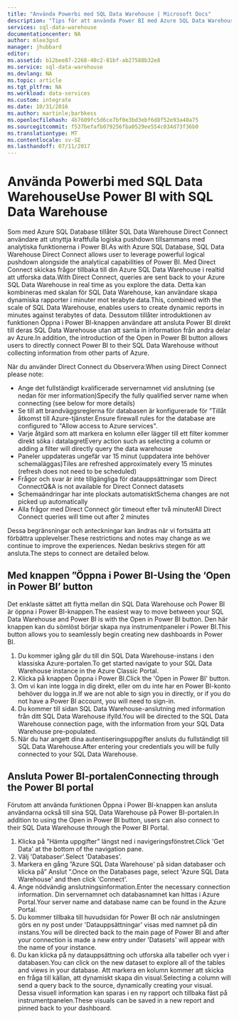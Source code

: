 ```yaml
---
title: "Använda Powerbi med SQL Data Warehouse | Microsoft Docs"
description: "Tips för att använda Power BI med Azure SQL Data Warehouse för utveckling av lösningar."
services: sql-data-warehouse
documentationcenter: NA
author: mlee3gsd
manager: jhubbard
editor: 
ms.assetid: b12bee87-2268-40c2-81bf-ab27588b32e8
ms.service: sql-data-warehouse
ms.devlang: NA
ms.topic: article
ms.tgt_pltfrm: NA
ms.workload: data-services
ms.custom: integrate
ms.date: 10/31/2016
ms.author: martinle;barbkess
ms.openlocfilehash: 4b7609fc5d6ce7bf0e3bd3ebf6d8f52e93a40a75
ms.sourcegitcommit: f537befafb079256fba0529ee554c034d73f36b0
ms.translationtype: MT
ms.contentlocale: sv-SE
ms.lasthandoff: 07/11/2017
---
```

# <a name="use-power-bi-with-sql-data-warehouse"></a><span data-ttu-id="0ac26-103">Använda Powerbi med SQL Data Warehouse</span><span class="sxs-lookup"><span data-stu-id="0ac26-103">Use Power BI with SQL Data Warehouse</span></span>
<span data-ttu-id="0ac26-104">Som med Azure SQL Database tillåter SQL Data Warehouse Direct Connect användare att utnyttja kraftfulla logiska pushdown tillsammans med analytiska funktionerna i Power BI.</span><span class="sxs-lookup"><span data-stu-id="0ac26-104">As with Azure SQL Database, SQL Data Warehouse Direct Connect allows user to leverage powerful logical pushdown alongside the analytical capabilities of Power BI.</span></span>  <span data-ttu-id="0ac26-105">Med Direct Connect skickas frågor tillbaka till din Azure SQL Data Warehouse i realtid att utforska data.</span><span class="sxs-lookup"><span data-stu-id="0ac26-105">With Direct Connect, queries are sent back to your Azure SQL Data Warehouse in real time as you explore the data.</span></span>  <span data-ttu-id="0ac26-106">Detta kan kombineras med skalan för SQL Data Warehouse, kan användare skapa dynamiska rapporter i minuter mot terabyte data.</span><span class="sxs-lookup"><span data-stu-id="0ac26-106">This, combined with the scale of SQL Data Warehouse, enables users to create dynamic reports in minutes against terabytes of data.</span></span>  <span data-ttu-id="0ac26-107">Dessutom tillåter introduktionen av funktionen Öppna i Power BI-knappen användare att ansluta Power BI direkt till deras SQL Data Warehouse utan att samla in information från andra delar av Azure.</span><span class="sxs-lookup"><span data-stu-id="0ac26-107">In addition, the introduction of the Open in Power BI button allows users to directly connect Power BI to their SQL Data Warehouse without collecting information from other parts of Azure.</span></span>

<span data-ttu-id="0ac26-108">När du använder Direct Connect du Observera:</span><span class="sxs-lookup"><span data-stu-id="0ac26-108">When using Direct Connect please note:</span></span>

* <span data-ttu-id="0ac26-109">Ange det fullständigt kvalificerade servernamnet vid anslutning (se nedan för mer information)</span><span class="sxs-lookup"><span data-stu-id="0ac26-109">Specify the fully qualified server name when connecting (see below for more details)</span></span>
* <span data-ttu-id="0ac26-110">Se till att brandväggsreglerna för databasen är konfigurerade för ”Tillåt åtkomst till Azure-tjänster.</span><span class="sxs-lookup"><span data-stu-id="0ac26-110">Ensure firewall rules for the database are configured to "Allow access to Azure services".</span></span>
* <span data-ttu-id="0ac26-111">Varje åtgärd som att markera en kolumn eller lägger till ett filter kommer direkt söka i datalagret</span><span class="sxs-lookup"><span data-stu-id="0ac26-111">Every action such as selecting a column or adding a filter will  directly query the data warehouse</span></span>
* <span data-ttu-id="0ac26-112">Paneler uppdateras ungefär var 15 minut (uppdatera inte behöver schemaläggas)</span><span class="sxs-lookup"><span data-stu-id="0ac26-112">Tiles are refreshed approximately every 15 minutes (refresh does not need to be scheduled)</span></span>
* <span data-ttu-id="0ac26-113">Frågor och svar är inte tillgängliga för datauppsättningar som Direct Connect</span><span class="sxs-lookup"><span data-stu-id="0ac26-113">Q&A is not available for Direct Connect datasets</span></span>
* <span data-ttu-id="0ac26-114">Schemaändringar har inte plockats automatiskt</span><span class="sxs-lookup"><span data-stu-id="0ac26-114">Schema changes are not picked up automatically</span></span>
* <span data-ttu-id="0ac26-115">Alla frågor med Direct Connect gör timeout efter två minuter</span><span class="sxs-lookup"><span data-stu-id="0ac26-115">All Direct Connect queries will time out after 2 minutes</span></span>

<span data-ttu-id="0ac26-116">Dessa begränsningar och anteckningar kan ändras när vi fortsätta att förbättra upplevelser.</span><span class="sxs-lookup"><span data-stu-id="0ac26-116">These restrictions and notes may change as we continue to improve the experiences.</span></span> <span data-ttu-id="0ac26-117">Nedan beskrivs stegen för att ansluta.</span><span class="sxs-lookup"><span data-stu-id="0ac26-117">The steps to connect are detailed below.</span></span>  

## <a name="using-the-open-in-power-bi-button"></a><span data-ttu-id="0ac26-118">Med knappen ”Öppna i Power BI-</span><span class="sxs-lookup"><span data-stu-id="0ac26-118">Using the ‘Open in Power BI’ button</span></span>
<span data-ttu-id="0ac26-119">Det enklaste sättet att flytta mellan din SQL Data Warehouse och Power BI är öppna i Power BI-knappen.</span><span class="sxs-lookup"><span data-stu-id="0ac26-119">The easiest way to move between your SQL Data Warehouse and Power BI is with the Open in Power BI button.</span></span> <span data-ttu-id="0ac26-120">Den här knappen kan du sömlöst börjar skapa nya instrumentpaneler i Power BI.</span><span class="sxs-lookup"><span data-stu-id="0ac26-120">This button allows you to seamlessly begin creating new dashboards in Power BI.</span></span>  

1. <span data-ttu-id="0ac26-121">Du kommer igång går du till din SQL Data Warehouse-instans i den klassiska Azure-portalen.</span><span class="sxs-lookup"><span data-stu-id="0ac26-121">To get started navigate to your SQL Data Warehouse instance in the Azure Classic Portal.</span></span>
2. <span data-ttu-id="0ac26-122">Klicka på knappen Öppna i Power BI.</span><span class="sxs-lookup"><span data-stu-id="0ac26-122">Click the 'Open in Power BI' button.</span></span>
3. <span data-ttu-id="0ac26-123">Om vi kan inte logga in dig direkt, eller om du inte har en Power BI-konto behöver du logga in.</span><span class="sxs-lookup"><span data-stu-id="0ac26-123">If we are not able to sign you in directly, or if you do not have a Power BI account, you will need to sign-in.</span></span>  
4. <span data-ttu-id="0ac26-124">Du kommer till sidan SQL Data Warehouse-anslutning med information från ditt SQL Data Warehouse ifylld.</span><span class="sxs-lookup"><span data-stu-id="0ac26-124">You will be directed to the SQL Data Warehouse connection page, with the information from your SQL Data Warehouse pre-populated.</span></span>
5. <span data-ttu-id="0ac26-125">När du har angett dina autentiseringsuppgifter ansluts du fullständigt till SQL Data Warehouse.</span><span class="sxs-lookup"><span data-stu-id="0ac26-125">After entering your credentials you will be fully connected to your SQL Data Warehouse.</span></span>

## <a name="connecting-through-the-power-bi-portal"></a><span data-ttu-id="0ac26-126">Ansluta Power BI-portalen</span><span class="sxs-lookup"><span data-stu-id="0ac26-126">Connecting through the Power BI portal</span></span>
<span data-ttu-id="0ac26-127">Förutom att använda funktionen Öppna i Power BI-knappen kan ansluta användarna också till sina SQL Data Warehouse på Power BI-portalen.</span><span class="sxs-lookup"><span data-stu-id="0ac26-127">In addition to using the Open in Power BI button, users can also connect to their SQL Data Warehouse through the Power BI Portal.</span></span>

1. <span data-ttu-id="0ac26-128">Klicka på ”Hämta uppgifter” längst ned i navigeringsfönstret.</span><span class="sxs-lookup"><span data-stu-id="0ac26-128">Click 'Get Data' at the bottom of the navigation pane.</span></span>
2. <span data-ttu-id="0ac26-129">Välj 'Databaser'.</span><span class="sxs-lookup"><span data-stu-id="0ac26-129">Select 'Databases'.</span></span>
3. <span data-ttu-id="0ac26-130">Markera en gång ”Azure SQL Data Warehouse' på sidan databaser och klicka på” Anslut ”.</span><span class="sxs-lookup"><span data-stu-id="0ac26-130">Once on the Databases page, select 'Azure SQL Data Warehouse' and then click 'Connect'.</span></span>
4. <span data-ttu-id="0ac26-131">Ange nödvändig anslutningsinformation.</span><span class="sxs-lookup"><span data-stu-id="0ac26-131">Enter the necessary connection information.</span></span>  <span data-ttu-id="0ac26-132">Din servernamnet och databasnamnet kan hittas i Azure Portal.</span><span class="sxs-lookup"><span data-stu-id="0ac26-132">Your server name and database name can be found in the Azure Portal.</span></span>
5. <span data-ttu-id="0ac26-133">Du kommer tillbaka till huvudsidan för Power BI och när anslutningen görs en ny post under 'Datauppsättningar' visas med namnet på din instans.</span><span class="sxs-lookup"><span data-stu-id="0ac26-133">You will be directed back to the main page of Power BI and after your connection is made a new entry under 'Datasets' will appear with the name of your instance.</span></span>  
6. <span data-ttu-id="0ac26-134">Du kan klicka på ny datauppsättning och utforska alla tabeller och vyer i databasen.</span><span class="sxs-lookup"><span data-stu-id="0ac26-134">You can click on the new dataset to explore all of the tables and views in your database.</span></span> <span data-ttu-id="0ac26-135">Att markera en kolumn kommer att skicka en fråga till källan, att dynamiskt skapa din visual.</span><span class="sxs-lookup"><span data-stu-id="0ac26-135">Selecting a column will send a query back to the source, dynamically creating your visual.</span></span> <span data-ttu-id="0ac26-136">Dessa visuell information kan sparas i en ny rapport och tillbaka fäst på instrumentpanelen.</span><span class="sxs-lookup"><span data-stu-id="0ac26-136">These visuals can be saved in a new report and pinned back to your dashboard.</span></span>

<!--Image references-->

<!--Article references-->
[SQL Data Warehouse development overview]:  ./sql-data-warehouse-overview-develop/
[SQL Data Warehouse integration overview]:  ./sql-data-warehouse-overview-integration/

<!--MSDN references-->

<!--Other Web references-->
